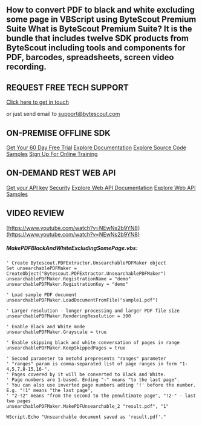 ## How to convert PDF to black and white excluding some page in VBScript using ByteScout Premium Suite What is ByteScout Premium Suite? It is the bundle that includes twelve SDK products from ByteScout including tools and components for PDF, barcodes, spreadsheets, screen video recording.

## REQUEST FREE TECH SUPPORT

[Click here to get in touch](https://bytescout.zendesk.com/hc/en-us/requests/new?subject=ByteScout%20Premium%20Suite%20Question)

or just send email to [support@bytescout.com](mailto:support@bytescout.com?subject=ByteScout%20Premium%20Suite%20Question) 

## ON-PREMISE OFFLINE SDK 

[Get Your 60 Day Free Trial](https://bytescout.com/download/web-installer?utm_source=github-readme)
[Explore Documentation](https://bytescout.com/documentation/index.html?utm_source=github-readme)
[Explore Source Code Samples](https://github.com/bytescout/ByteScout-SDK-SourceCode/)
[Sign Up For Online Training](https://academy.bytescout.com/)


## ON-DEMAND REST WEB API

[Get your API key](https://app.pdf.co/signup?utm_source=github-readme)
[Security](https://pdf.co/security)
[Explore Web API Documentation](https://apidocs.pdf.co?utm_source=github-readme)
[Explore Web API Samples](https://github.com/bytescout/ByteScout-SDK-SourceCode/tree/master/PDF.co%20Web%20API)

## VIDEO REVIEW

[https://www.youtube.com/watch?v=NEwNs2b9YN8](https://www.youtube.com/watch?v=NEwNs2b9YN8)




<!-- code block begin -->

##### **MakePDFBlackAndWhiteExcludingSomePage.vbs:**
    
```
' Create Bytescout.PDFExtractor.UnsearchablePDFMaker object
Set unsearchablePDFMaker = CreateObject("Bytescout.PDFExtractor.UnsearchablePDFMaker")
unsearchablePDFMaker.RegistrationName = "demo"
unsearchablePDFMaker.RegistrationKey = "demo"

' Load sample PDF document
unsearchablePDFMaker.LoadDocumentFromFile("sample1.pdf")

' Larger resolution - longer processing and larger PDF file size
unsearchablePDFMaker.RenderingResolution = 300

' Enable Black and White mode
unsearchablePDFMaker.Grayscale = true

' Enable skipping black and white conversation of pages in range
unsearchablePDFMaker.KeepSkippedPages = true

' Second parameter to metohd prepresents "ranges" parameter
' "ranges" param is comma-separated list of page ranges in form "1-4,5,7,8-15,16-". 
' Pages covered by it will be converted to Black and White.
' Page numbers are 1-based. Ending "-" means "to the last page".
' You can also use inverted page numbers adding '!' before the number. E.g. "!1" means "the last page", 
' "2-!2" means "from the second to the penultimate page", "!2-" - last two pages
unsearchablePDFMaker.MakePDFUnsearchable_2 "result.pdf", "1"

WScript.Echo "Unsearchable document saved as 'result.pdf'."
```

<!-- code block end -->
